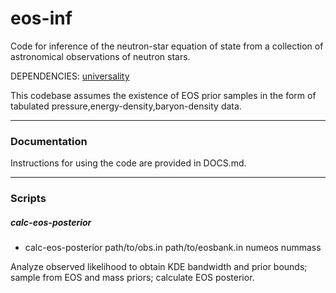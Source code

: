 # eos-inf

Code for inference of the neutron-star equation of state from a collection of astronomical observations of neutron stars.

DEPENDENCIES: [universality](https://github.com/reedessick/universality)

This codebase assumes the existence of EOS prior samples in the form of tabulated pressure,energy-density,baryon-density data.

---

### Documentation

Instructions for using the code are provided in DOCS.md.

---

### Scripts

##### calc-eos-posterior

* calc-eos-posterior path/to/obs.in path/to/eosbank.in numeos nummass

Analyze observed likelihood to obtain KDE bandwidth and prior bounds; sample from EOS and mass priors; calculate EOS posterior.
